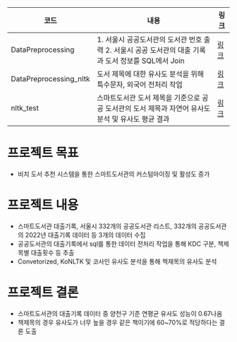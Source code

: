 | 코드 | 내용 | 링크 |
|------|-----|------|
|   DataPreprocessing   |  1. 서울시 공공도서관의 도서관 번호 출력  2. 서울시 공공 도서관의 대출 기록과 도서 정보를 SQL에서 Join   |   [링크](https://github.com/DataResolvere/Project/blob/main/Culture_book/DataPreprocessing.ipynb)   |
|   DataPreprocessing_nltk   |  도서 제목에 대한 유사도 분석을 위해 특수문자, 외국어 전처리 작업   |   [링크](https://github.com/DataResolvere/Project/blob/main/Culture_book/DataPreprocessing_nltk.ipynb)   |
|   nltk_test   |  스마트도서관 도서 제목을 기준으로 공공 도서관의 도서 제목과 자연어 유사도 분석 및 유사도 평균 결과  |   [링크](https://github.com/DataResolvere/Project/blob/main/Culture_book/nltk_test.ipynb)   |
# 프로젝트 목표
- 비치 도서 추천 시스템을 통한 스마트도서관의 커스텀마이징 및 활성도 증가
# 프로젝트 내용
- 스마트도서관 대출기록, 서울시 332개의 공공도서관 리스트, 332개의 공공도서관의 2022년 대출기록 데이터 등 3개의 데이터 수집
- 공공도서관의 대출기록에서 sql를 통한 데이터 전처리 작업을 통해 KDC 구분, 책제목별 대출횟수 등 추출
- Convetorized, KoNLTK 및 코사인 유사도 분석을 통해 책제목의 유사도 분석
# 프로젝트 결론
- 스마트도서관의 대출기록 데이터 중 양천구 기준 연평균 유사도 성능이 0.67나옴
- 책제목의 경우 유사도가 너무 높을 경우 같은 책이기에 60~70%로 적당하다는 결론 도출

